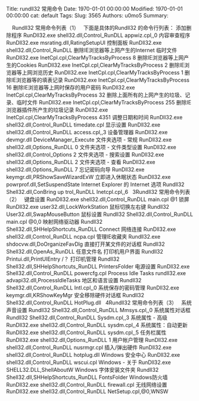 Title: rundll32 常用命令
Date: 1970-01-01 00:00:00
Modified: 1970-01-01 00:00:00
cat: default
Tags: 
Slug: 3565
Authors: u0mo5 
Summary: 

 
 
Rundll32 常用命令列表（1）
 
下面是具体的Rundll32 的命令行列表：
添加删除程序
RunDll32.exe shell32.dll,Control_RunDLL appwiz.cpl,,0
内容审查程序
RunDll32.exe msrating.dll,RatingSetupUI
控制面板
RunDll32.exe shell32.dll,Control_RunDLL
删除IE浏览器等上网产生的Internet 临时文件
RunDll32.exe InetCpl.cpl,ClearMyTracksByProcess 8
删除IE浏览器等上网产生的Cookies
RunDll32.exe InetCpl.cpl,ClearMyTracksByProcess 2
删除IE浏览器等上网浏览历史
RunDll32.exe InetCpl.cpl,ClearMyTracksByProcess 1
删除IE浏览器等的填表记录
RunDll32.exe InetCpl.cpl,ClearMyTracksByProcess 16
删除IE浏览器等上网时保存的用户密码
RunDll32.exe InetCpl.cpl,ClearMyTracksByProcess 32
删除上面所有的上网产生的垃圾、记录、临时文件
RunDll32.exe InetCpl.cpl,ClearMyTracksByProcess 255
删除IE浏览器插件所产生的垃圾记录
RunDll32.exe InetCpl.cpl,ClearMyTracksByProcess 4351
调整日期和时间
RunDll32.exe shell32.dll,Control_RunDLL timedate.cpl
显示设置
RunDll32.exe shell32.dll,Control_RunDLL access.cpl,,3
设备管理器
RunDll32.exe devmgr.dll DeviceManager_Execute
文件夹选项 - 常规
RunDll32.exe shell32.dll,Options_RunDLL 0
文件夹选项 - 文件类型设置
RunDll32.exe shell32.dll,Control_Options 2
文件夹选项 - 搜索设置
RunDll32.exe shell32.dll,Options_RunDLL 2
文件夹选项 - 查看
RunDll32.exe shell32.dll,Options_RunDLL 7
忘记密码向导
RunDll32.exe keymgr.dll,PRShowSaveWizardExW
立即进入休眠状态
RunDll32.exe powrprof.dll,SetSuspendState
Internet Explorer 的 Internet 选项
Rundll32 Shell32.dll,ConBring up trol_RunDLL Inetcpl.cpl,,6
 
3Rundll32 常用命令列表（2）
 
键盘设置
RunDll32.exe shell32.dll,Control_RunDLL main.cpl @1
锁屏
RunDll32.exe user32.dll,LockWorkStation
鼠标切换左右键
Rundll32 User32.dll,SwapMouseButton
鼠标设置
Rundll32 Shell32.dll,Control_RunDLL main.cpl @0,0
映射网络驱动器
Rundll32 Shell32.dll,SHHelpShortcuts_RunDLL Connect
网络连接
RunDll32.exe shell32.dll,Control_RunDLL ncpa.cpl
管理IE收藏夹
Rundll32.exe shdocvw.dll,DoOrganizeFavDlg
直接打开某文件的对话框
Rundll32 Shell32.dll,OpenAs_RunDLL 任意文件名
打印机用户界面
Rundll32 Printui.dll,PrintUIEntry /？
打印机管理
Rundll32 Shell32.dll,SHHelpShortcuts_RunDLL PrintersFolder
电源设置
RunDll32.exe Shell32.dll,Control_RunDLL powercfg.cpl
Process Idle Tasks
rundll32.exe advapi32.dll,ProcessIdleTasks
地区和语言设置
Rundll32 Shell32.dll,Control_RunDLL Intl.cpl,,0
系统保存的密码管理
RunDll32.exe keymgr.dll,KRShowKeyMgr
安全移除硬件对话框
Rundll32 Shell32.dll,Control_RunDLL HotPlug.dll
 
4Rundll32 常用命令列表（3）
 
系统声音设置
Rundll32 Shell32.dll,Control_RunDLL Mmsys.cpl,,0
系统属性对话框
Rundll32 Shell32.dll,Control_RunDLL Sysdm.cpl,,3
系统属性 - 高级
RunDll32.exe shell32.dll,Control_RunDLL sysdm.cpl,,4
系统属性：自动更新
RunDll32.exe shell32.dll,Control_RunDLL sysdm.cpl,,5
任务栏属性
RunDll32.exe shell32.dll,Options_RunDLL 1
用户帐户管理
RunDll32.exe shell32.dll,Control_RunDLL nusrmgr.cpl
插入/弹出硬件
RunDll32.exe shell32.dll,Control_RunDLL hotplug.dll
Windows 安全中心
RunDll32.exe shell32.dll,Control_RunDLL wscui.cpl
Windows - 关于
RunDll32.exe SHELL32.DLL,ShellAboutW
Windows 字体安装文件夹
Rundll32 Shell32.dll,SHHelpShortcuts_RunDLL FontsFolder
Windows防火墙
RunDll32.exe shell32.dll,Control_RunDLL firewall.cpl
无线网络设置
RunDll32.exe shell32.dll,Control_RunDLL NetSetup.cpl,@0,WNSW
